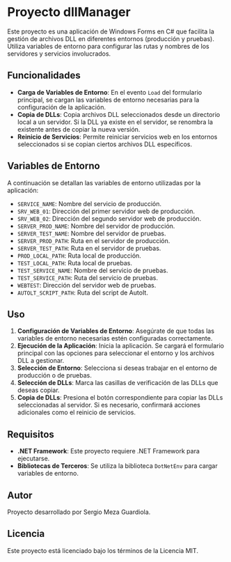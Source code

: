 # Proyecto dllManager

Este proyecto es una aplicación de Windows Forms en C# que facilita la gestión de archivos DLL en diferentes entornos (producción y pruebas). Utiliza variables de entorno para configurar las rutas y nombres de los servidores y servicios involucrados.

## Funcionalidades

- **Carga de Variables de Entorno**: En el evento `Load` del formulario principal, se cargan las variables de entorno necesarias para la configuración de la aplicación.
- **Copia de DLLs**: Copia archivos DLL seleccionados desde un directorio local a un servidor. Si la DLL ya existe en el servidor, se renombra la existente antes de copiar la nueva versión.
- **Reinicio de Servicios**: Permite reiniciar servicios web en los entornos seleccionados si se copian ciertos archivos DLL específicos.

## Variables de Entorno

A continuación se detallan las variables de entorno utilizadas por la aplicación:

- `SERVICE_NAME`: Nombre del servicio de producción.
- `SRV_WEB_01`: Dirección del primer servidor web de producción.
- `SRV_WEB_02`: Dirección del segundo servidor web de producción.
- `SERVER_PROD_NAME`: Nombre del servidor de producción.
- `SERVER_TEST_NAME`: Nombre del servidor de pruebas.
- `SERVER_PROD_PATH`: Ruta en el servidor de producción.
- `SERVER_TEST_PATH`: Ruta en el servidor de pruebas.
- `PROD_LOCAL_PATH`: Ruta local de producción.
- `TEST_LOCAL_PATH`: Ruta local de pruebas.
- `TEST_SERVICE_NAME`: Nombre del servicio de pruebas.
- `TEST_SERVICE_PATH`: Ruta del servicio de pruebas.
- `WEBTEST`: Dirección del servidor web de pruebas.
- `AUTOLT_SCRIPT_PATH`: Ruta del script de AutoIt.

## Uso

1. **Configuración de Variables de Entorno**: Asegúrate de que todas las variables de entorno necesarias estén configuradas correctamente.
2. **Ejecución de la Aplicación**: Inicia la aplicación. Se cargará el formulario principal con las opciones para seleccionar el entorno y los archivos DLL a gestionar.
3. **Selección de Entorno**: Selecciona si deseas trabajar en el entorno de producción o de pruebas.
4. **Selección de DLLs**: Marca las casillas de verificación de las DLLs que deseas copiar.
5. **Copia de DLLs**: Presiona el botón correspondiente para copiar las DLLs seleccionadas al servidor. Si es necesario, confirmará acciones adicionales como el reinicio de servicios.

## Requisitos

- **.NET Framework**: Este proyecto requiere .NET Framework para ejecutarse.
- **Bibliotecas de Terceros**: Se utiliza la biblioteca `DotNetEnv` para cargar variables de entorno.

## Autor

Proyecto desarrollado por Sergio Meza Guardiola.

## Licencia

Este proyecto está licenciado bajo los términos de la Licencia MIT.
